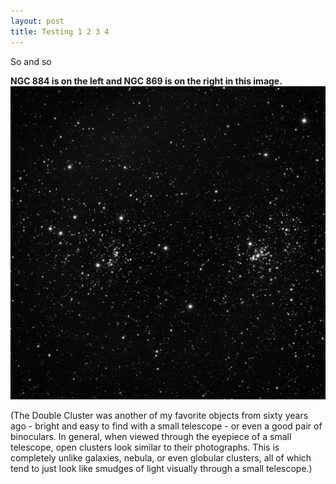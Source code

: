 ```yaml
---
layout: post
title: Testing 1 2 3 4 
---
```


So and so

**NGC 884 is on the left and NGC 869 is on the right in this image.**
![ngc869-884](..\images\ngc869-884_2020-02-09T21_23_53_Stack_16bits_211frames_422s_6-5NI_rot.jpg "This is a title")

(The Double Cluster was another of my favorite objects from sixty years ago - bright and easy to find with a small telescope - or even a good pair of binoculars.  In general, when viewed through the eyepiece of a small telescope, open clusters look similar to their photographs.  This is completely unlike galaxies, nebula, or even globular clusters, all of which tend to just look like smudges of light visually through a small telescope.)